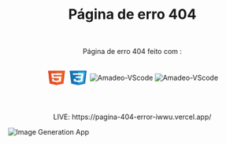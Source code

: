 <h1 align="center">Página de erro 404</h1>


</br>
<p align="center">Página de erro 404 feito com :</p>

</br>
 <div style="display: inline_block" align="center">
     <img align="center" alt="Amadeo-HTML" height="30" width="40" src="https://raw.githubusercontent.com/devicons/devicon/master/icons/html5/html5-original.svg">
     <img align="center" alt="Amadeo-CSS" height="30" width="40" src="https://raw.githubusercontent.com/devicons/devicon/master/icons/css3/css3-original.svg">
     <img align="center" alt="Amadeo-VScode" height="30" widith="40" src="https://github.com/Amadeo-Frontend/devicon/blob/master/icons/nodejs/nodejs-original.svg">
     <img align="center" alt="Amadeo-VScode" height="30" widith="40" src="https://github.com/Amadeo-Frontend/devicon/blob/master/icons/sass/sass-original.svg">
  </div>
  </br>

#
<p align="center">LIVE: https://pagina-404-error-iwwu.vercel.app/</p>


![Image Generation App](https://github.com/Amadeo-Frontend/images_sites/blob/main/img/erro.png)
